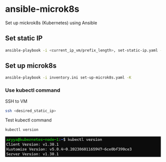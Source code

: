 # ansible-microk8s
Set up mickrok8s (Kubernetes) using Ansible

## Set static IP
```bash
ansible-playbook -i <current_ip_vm/prefix_length>, set-static-ip.yaml -K -e "ip=<desired_static_ip>" -e "gateway=<gateway>" -e "hostname=<hostname_vm>"
```

## Set up microk8s
```bash
ansible-playbook -i inventory.ini set-up-microk8s.yaml -K
```

### Use kubectl command
SSH to VM
```bash
ssh <desired_static_ip>
```

Test kubectl command
```bash
kubectl version
```
![kubectl-version](https://github.com/aryyawijaya/ansible-microk8s/blob/main/docs/kubectl-version.png)
